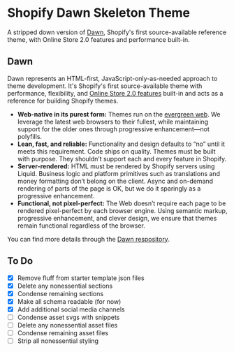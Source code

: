 # Shopify Dawn Skeleton Theme
A stripped down version of [Dawn](https://themes.shopify.com/themes/dawn/styles/default), Shopify's first source-available reference theme, with Online Store 2.0 features and performance built-in.

## Dawn
Dawn represents an HTML-first, JavaScript-only-as-needed approach to theme development. It's Shopify's first source-available theme with performance, flexibility, and [Online Store 2.0 features](https://www.shopify.com/partners/blog/shopify-online-store) built-in and acts as a reference for building Shopify themes.

* **Web-native in its purest form:** Themes run on the [evergreen web](https://www.w3.org/2001/tag/doc/evergreen-web/). We leverage the latest web browsers to their fullest, while maintaining support for the older ones through progressive enhancement—not polyfills.
* **Lean, fast, and reliable:** Functionality and design defaults to “no” until it meets this requirement. Code ships on quality. Themes must be built with purpose. They shouldn’t support each and every feature in Shopify.
* **Server-rendered:** HTML must be rendered by Shopify servers using Liquid. Business logic and platform primitives such as translations and money formatting don’t belong on the client. Async and on-demand rendering of parts of the page is OK, but we do it sparingly as a progressive enhancement.
* **Functional, not pixel-perfect:** The Web doesn’t require each page to be rendered pixel-perfect by each browser engine. Using semantic markup, progressive enhancement, and clever design, we ensure that themes remain functional regardless of the browser.

You can find more details through the [Dawn respository](https://github.com/Shopify/dawn/tree/main).

## To Do
- [x] Remove fluff from starter template json files
- [x] Delete any nonessential sections
- [x] Condense remaining sections
- [x] Make all schema readable (for now)
- [x] Add additional social media channels
- [ ] Condense asset svgs with snippets
- [ ] Delete any nonessential asset files
- [ ] Condense remaining asset files
- [ ] Strip all nonessential styling